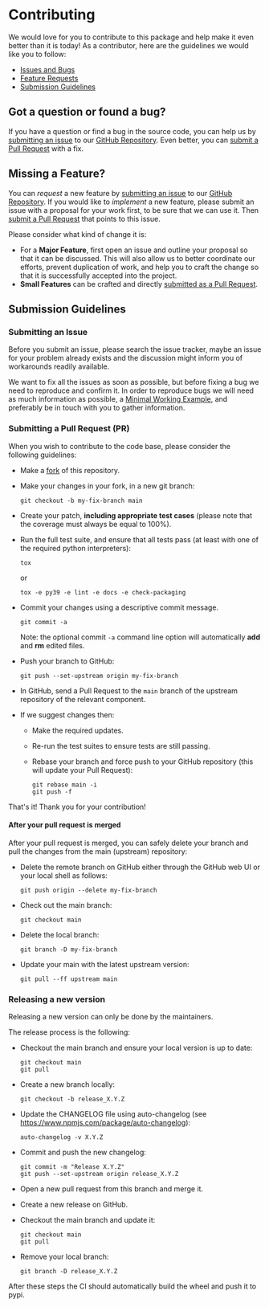# Contributing

We would love for you to contribute to this package and help make it even better than it is today!
As a contributor, here are the guidelines we would like you to follow:
* [Issues and Bugs](#issue)
* [Feature Requests](#feature)
* [Submission Guidelines](#submit)

## <a name="issue"></a> Got a question or found a bug?

If you have a question or find a bug in the source code, you can help us by
[submitting an issue](#submit-issue) to our [GitHub Repository][github]. Even better, you can
[submit a Pull Request](#submit-pr) with a fix.

## <a name="feature"></a> Missing a Feature?

You can *request* a new feature by [submitting an issue](#submit-issue) to our
[GitHub Repository][github]. If you would like to *implement* a new feature, please submit an
issue with a proposal for your work first, to be sure that we can use it. Then
[submit a Pull Request](#submit-pr) that points to this issue.

Please consider what kind of change it is:
* For a **Major Feature**, first open an issue and outline your proposal so that it can be
discussed. This will also allow us to better coordinate our efforts, prevent duplication of work,
and help you to craft the change so that it is successfully accepted into the project.
* **Small Features** can be crafted and directly [submitted as a Pull Request](#submit-pr).

## <a name="submit"></a> Submission Guidelines

### <a name="submit-issue"></a> Submitting an Issue

Before you submit an issue, please search the issue tracker, maybe an issue for your problem
already exists and the discussion might inform you of workarounds readily available.

We want to fix all the issues as soon as possible, but before fixing a bug we need to reproduce
and confirm it. In order to reproduce bugs we will need as much information as possible, a
[Minimal Working Example](https://stackoverflow.com/help/minimal-reproducible-example), and
preferably be in touch with you to gather information.

### <a name="submit-pr"></a> Submitting a Pull Request (PR)

When you wish to contribute to the code base, please consider the following guidelines:
* Make a [fork](https://guides.github.com/activities/forking/) of this repository.
* Make your changes in your fork, in a new git branch:

  ```shell
  git checkout -b my-fix-branch main
  ```

* Create your patch, **including appropriate test cases** (please note that the coverage must
  always be equal to 100%).
* Run the full test suite, and ensure that all tests pass (at least with one of the required
  python interpreters):

  ```shell
  tox
  ```

  or

  ```shell
  tox -e py39 -e lint -e docs -e check-packaging
  ```

* Commit your changes using a descriptive commit message.

  ```shell
  git commit -a
  ```

  Note: the optional commit `-a` command line option will automatically **add** and **rm** edited
  files.
* Push your branch to GitHub:

  ```shell
  git push --set-upstream origin my-fix-branch
  ```

* In GitHub, send a Pull Request to the `main` branch of the upstream repository of the relevant
  component.
* If we suggest changes then:
  * Make the required updates.
  * Re-run the test suites to ensure tests are still passing.
  * Rebase your branch and force push to your GitHub repository (this will update your Pull
    Request):

    ```shell
    git rebase main -i
    git push -f
    ```

That's it! Thank you for your contribution!

#### After your pull request is merged

After your pull request is merged, you can safely delete your branch and pull the changes from the
main (upstream) repository:
* Delete the remote branch on GitHub either through the GitHub web UI or your local shell as follows:

  ```shell
  git push origin --delete my-fix-branch
  ```

* Check out the main branch:

  ```shell
  git checkout main
  ```

* Delete the local branch:

  ```shell
  git branch -D my-fix-branch
  ```

* Update your main with the latest upstream version:

  ```shell
  git pull --ff upstream main
  ```

### <a name="release"></a> Releasing a new version

Releasing a new version can only be done by the maintainers.

The release process is the following:
* Checkout the main branch and ensure your local version is up to date:

  ```shell
  git checkout main
  git pull
  ```

* Create a new branch locally:

  ```shell
  git checkout -b release_X.Y.Z
  ```

* Update the CHANGELOG file using auto-changelog (see https://www.npmjs.com/package/auto-changelog):

  ```shell
  auto-changelog -v X.Y.Z
  ```

* Commit and push the new changelog:

  ```shell
  git commit -m "Release X.Y.Z"
  git push --set-upstream origin release_X.Y.Z
  ```

* Open a new pull request from this branch and merge it.
* Create a new release on GitHub.
* Checkout the main branch and update it:

  ```shell
  git checkout main
  git pull
  ```

* Remove your local branch:

  ```shell
  git branch -D release_X.Y.Z
  ```

After these steps the CI should automatically build the wheel and push it to pypi.

[github]: https://github.com/BlueBrain/NeuroTS
